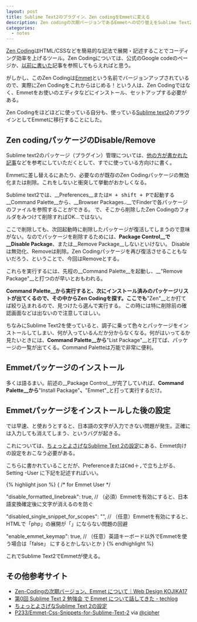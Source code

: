 ```yaml
---
layout: post
title: Sublime Text2のプラグイン、Zen codingをEmmetに変える
description: Zen codingの次期バージョンであるEmmetへの切り替えをSublime Text2でおこなう場合の注意点など。
categories:
  - notes
---
```

[Zen Coding](http://code.google.com/p/zen-coding/)はHTML/CSSなどを簡易的な記法で展開・記述することでコーディング効率を上げるツール。Zen Codingについては、公式のGoogle codeのページか、[以前に書いた](http://designblog.ecstudio.jp/htmlcss/zen-coding-aptana.html)記事を参照してもらえればと思う。

がしかし、このZen Codingは[Emmet](http://docs.emmet.io/)という名前でバージョンアップされているので、実際にZen Codingをこれからはじめる！という人は、Zen Codingではなく、Emmetをお使いのエディタなどにインストール、セットアップする必要がある。

Zen Codingをほどほどに使っている自分も、使っている[Sublime text2](http://www.sublimetext.com/2)のプラグインとしてEmmetに移行することにした。

## Zen codingパッケージのDisable/Remove

Sublime text2のパッケージ（プラグイン）管理については、[他の方が書かれた記事](http://makoto-tanaka.com/html5-2/1517/)などを参考にしていただくとして、すでに使っている方向けに書く。

Emmetに差し替えるにあたり、必要なのが既存のZen Codingパッケージの無効化または削除。これをしないと衝突して挙動がおかしくなる。

Sublime text2では、__Preferences__または<kbd>⌘ + shift + P</kbd>で起動する__Command Palette__から、__Browser Packages..__でFinderで各パッケージのファイルを参照することができる。
で、そこから削除したZen Codingのフォルダをみつけて削除すればOK...ではない。

ここで削除しても、次回起動時に削除したパッケージが復活してしまうので意味がない。なのでパッケージを削除するためには、__Package Control__で__Disable Package__、または__Remove Package__しないといけない。
Disableは無効化、Removeは削除。Zen Codingパッケージを再び復活させることもないだろう、ということで、今回はRemoveとする。

これらを実行するには、先程の__Command Palette__を起動し、__"Remove Package"__と打つのが早いとおもわれる。

__Command Palette__から実行すると、次にインストール済みのパッケージリストが出てくるので、その中からZen Codingを探す。ここでも__"Zen"__とか打てば絞り込まれるので、見つけたら選んで実行する。
この時には特に削除前の確認画面などは出ないので注意してほしい。

ちなみにSublime Text2を使っていると、調子に乗って色々とパッケージをインストールしてしまい、何が入っているんだか分からなくなる。何がはいってるか見たいときには、__Command Palette__から__"List Package"__と打てば、パッケージの一覧が出てくる。Command Paletteは万能で非常に便利。

## Emmetパッケージのインストール

多くは語るまい。前述の__Package Control__が完了していれば、__Command Palette__から__"Install Package"__、__"Emmet"_と打って実行するだけ。

## Emmetパッケージをインストールした後の設定

では早速、と使おうとすると、日本語の文字が入力できない問題が発生。正確には入力しても消えてしまう、というバグが起きる。

これについては、[ちょっとよさげなSublime Text 2の設定](http://protean.cc/sublime-text-2-user-preferences)にある、Emmet向けの設定をおこなう必要がある。

こちらに書かれていることだが、Preferenceまたは<kbd>Cmd＋,</kbd>で立ち上がる、Setting -User に下記を記述すればいい。

{% highlight json %}
{
/* for Emmet User */

 "disable_formatted_linebreak": true,
 // （必須）Emmetを有効にすると、日本語変換確定後に文字が消えるのを防ぐ

 "disabled_single_snippet_for_scopes": "",
 // （任意）Emmetを有効にすると、HTMLで「php」の展開が「<?php ?>」にならない問題の回避

 "enable_emmet_keymap": true,
 // （任意）英語キーボード以外でEmmetを使う場合は「false」	にするとかしないとか
}
{% endhighlight %}

これでSublime Text2でEmmetが使える。


## その他参考サイト
- [Zen-Codingの次期バージョン、Emmet について｜Web Design KOJIKA17](http://kojika17.com/2012/09/zen-coding-next-emmet.html)
- [第0回 Sublime Text 2 勉強会 で Emmet について話してきた - techlog](http://d.hatena.ne.jp/j7400157/20121111/1352603101)
- [ちょっとよさげなSublime Text 2の設定](http://protean.cc/sublime-text-2-user-preferences)
- [P233/Emmet-Css-Snippets-for-Sublime-Text-2](https://github.com/P233/Emmet-Css-Snippets-for-Sublime-Text-2) via [@cipher](https://twitter.com/cipher)
